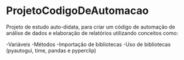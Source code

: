 # ProjetoCodigoDeAutomacao
 Projeto de estudo auto-didata, para criar um código de automação de análise de dados e elaboração de relatórios utilizando conceitos como:

-Variáveis
-Métodos
-Importação de bibliotecas
-Uso de bibliotecas 
(pyautogui, time, pandas e pyperclip)




 

